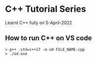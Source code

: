 # C++ Tutorial Series
Learnt C++ fully on 5-April-2022
## How to run C++ on VS code
```shell
> g++ -std=c++17 -o od FILE_NAME.cpp
> ./od.exe
```